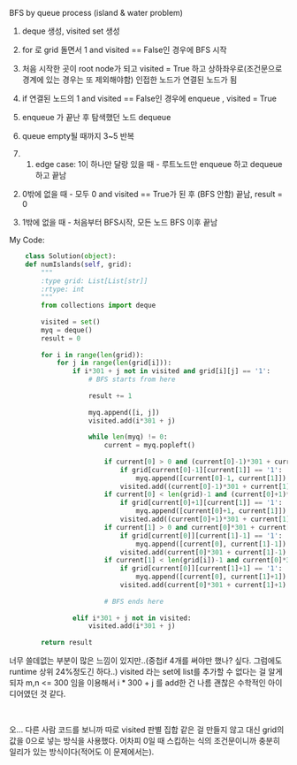 BFS by queue process (island & water problem)

1. deque 생성, visited set 생성 

2. for 로 grid 돌면서 1 and visited == False인 경우에 BFS 시작

3. 처음 시작한 곳이 root node가 되고 visited = True 하고 상하좌우로(조건문으로 경계에 있는 경우는 또 제외해야함) 인접한 노드가 연결된 노드가 됨

4. if 연결된 노드의 1 and visited == False인 경우에 enqueue , visited = True

5. enqueue 가 끝난 후 탐색했던 노드  dequeue

6. queue empty될 때까지 3~5 반복

7. 1) edge case: 1이 하나만 달랑 있을 때 - 루트노드만 enqueue 하고 dequeue하고 끝남

2) 0밖에 없을 때 - 모두 0 and visited == True가 된 후 (BFS 안함) 끝남, result = 0

3) 1밖에 없을 때 - 처음부터 BFS시작, 모든 노드 BFS 이후 끝남

My Code:
```python
    class Solution(object):
    def numIslands(self, grid):
        """
        :type grid: List[List[str]]
        :rtype: int
        """
        from collections import deque
        
        visited = set()
        myq = deque()
        result = 0
        
        for i in range(len(grid)):
            for j in range(len(grid[i])):
                if i*301 + j not in visited and grid[i][j] == '1':
                    # BFS starts from here
                    
                    result += 1
                    
                    myq.append([i, j])
                    visited.add(i*301 + j)
                    
                    while len(myq) != 0:
                        current = myq.popleft()
                    
                        if current[0] > 0 and (current[0]-1)*301 + current[1] not in visited:
                            if grid[current[0]-1][current[1]] == '1':
                                myq.append([current[0]-1, current[1]])
                            visited.add((current[0]-1)*301 + current[1])
                        if current[0] < len(grid)-1 and (current[0]+1)*301 + current[1] not in visited:
                            if grid[current[0]+1][current[1]] == '1':
                                myq.append([current[0]+1, current[1]])
                            visited.add((current[0]+1)*301 + current[1])
                        if current[1] > 0 and current[0]*301 + current[1]-1 not in visited:
                            if grid[current[0]][current[1]-1] == '1':
                                myq.append([current[0], current[1]-1])
                            visited.add(current[0]*301 + current[1]-1)
                        if current[1] < len(grid[i])-1 and current[0]*301 + current[1]+1 not in visited:
                            if grid[current[0]][current[1]+1] == '1':
                                myq.append([current[0], current[1]+1])
                            visited.add(current[0]*301 + current[1]+1)
                            
                        # BFS ends here
                        
                elif i*301 + j not in visited:
                    visited.add(i*301 + j)
                    
        return result
```

너무 쓸데없는 부분이 많은 느낌이 있지만..(중첩if 4개를 써야만 했나? 싶다. 그럼에도 runtime 상위 24%정도긴 하다..) visited 라는 set에 list를 추가할 수 없다는 걸 알게 되자 m,n <= 300 임을 이용해서 i * 300 + j 를 add한 건 나름 괜찮은 수학적인 아이디어였던 것 같다.

<br>

오... 다른 사람 코드를 보니까 따로 visited 판별 집합 같은 걸 만들지 않고 대신 grid의 값을 0으로 넣는 방식을 사용했다. 어차피 0일 때 스킵하는 식의 조건문이니까 충분히 일리가 있는 방식이다(적어도 이 문제에서는).

